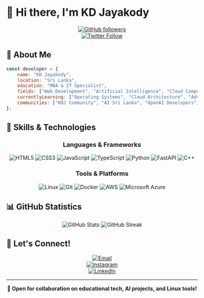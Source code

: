 
# 👋 Hi there, I'm KD Jayakody

<div align="center">
  
[![GitHub followers](https://img.shields.io/github/followers/kdjayakody?style=social)](https://github.com/kdjayakody)  
[![Twitter Follow](https://img.shields.io/twitter/follow/kdjayakody?style=social)](https://twitter.com/kdjayakody)

</div>

## 💫 About Me

```javascript
const developer = {
    name: "KD Jayakody",
    location: "Sri Lanka",
    education: "MBA & IT Specialist",
    fields: ["Web Development", "Artificial Intelligence", "Cloud Computing", "Educational Technology"],
    currentlyLearning: ["Operating Systems", "Cloud Architecture", "Advanced System Design"],
    communities: ["KDJ Community", "AI Sri Lanka", "OpenAI Developers"]
};
```

## 🚀 Skills & Technologies

<div align="center">

### Languages & Frameworks
![HTML5](https://img.shields.io/badge/HTML5-E34F26?style=for-the-badge&logo=html5&logoColor=white)
![CSS3](https://img.shields.io/badge/CSS3-1572B6?style=for-the-badge&logo=css3&logoColor=white)
![JavaScript](https://img.shields.io/badge/JavaScript-F7DF1E?style=for-the-badge&logo=javascript&logoColor=black)
![TypeScript](https://img.shields.io/badge/TypeScript-007ACC?style=for-the-badge&logo=typescript&logoColor=white)
![Python](https://img.shields.io/badge/Python-3776AB?style=for-the-badge&logo=python&logoColor=white)
![FastAPI](https://img.shields.io/badge/FastAPI-009688?style=for-the-badge&logo=fastapi&logoColor=white)
![C++](https://img.shields.io/badge/C++-00599C?style=for-the-badge&logo=cplusplus&logoColor=white)

### Tools & Platforms
![Linux](https://img.shields.io/badge/Linux-FCC624?style=for-the-badge&logo=linux&logoColor=black)
![Git](https://img.shields.io/badge/Git-F05032?style=for-the-badge&logo=git&logoColor=white)
![Docker](https://img.shields.io/badge/Docker-2496ED?style=for-the-badge&logo=docker&logoColor=white)
![AWS](https://img.shields.io/badge/AWS-FF9900?style=for-the-badge&logo=amazonaws&logoColor=white)
![Microsoft Azure](https://img.shields.io/badge/Microsoft%20Azure-0078D4?style=for-the-badge&logo=microsoftazure&logoColor=white)

</div>

## 📊 GitHub Statistics

<div align="center">
  <img src="https://github-readme-stats.vercel.app/api?username=kdjayakody&show_icons=true&theme=radical" alt="GitHub Stats" />
  <img src="https://github-readme-streak-stats.herokuapp.com/?user=kdjayakody&theme=radical" alt="GitHub Streak" />
</div>

## 🤝 Let's Connect!

<div align="center">

[![Email](https://img.shields.io/badge/Email-kdj@kdj.lk-D14836?style=for-the-badge&logo=gmail&logoColor=white)](mailto:kdj@kdj.lk)  
[![Instagram](https://img.shields.io/badge/Instagram-E4405F?style=for-the-badge&logo=instagram&logoColor=white)](https://www.instagram.com/kdjayakody/)  
[![LinkedIn](https://img.shields.io/badge/LinkedIn-0077B5?style=for-the-badge&logo=linkedin&logoColor=white)](https://www.linkedin.com/in/kdjayakody/)

</div>

---
<div align="center">
  <b>🚀 Open for collaboration on educational tech, AI projects, and Linux tools!</b>
</div>

